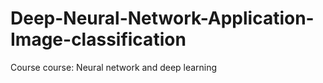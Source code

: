 # Deep-Neural-Network-Application-Image-classification
Course course: Neural network and deep learning
